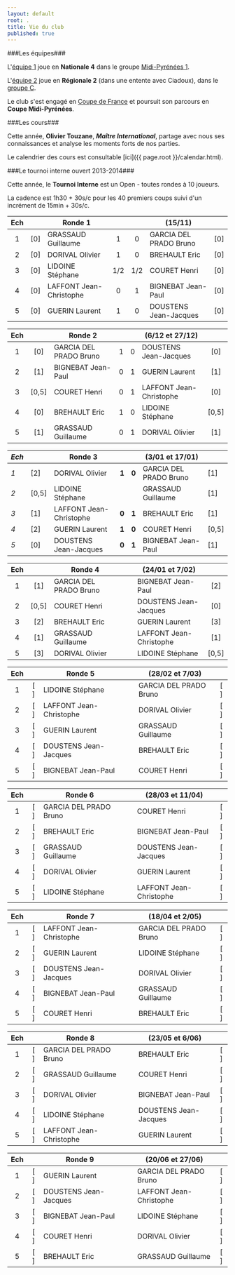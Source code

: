 ```yaml
---
layout: default
root: .
title: Vie du club
published: true
---
```


###Les équipes###

L'[équipe 1](http://www.echecs.asso.fr/ListeJoueurs.aspx?Action=EQUIPE&Equipe=2155) joue en **Nationale 4** dans le groupe [Midi-Pyrénées 1](http://www.echecs.asso.fr/Equipes.aspx?Groupe=84 "Nationale 4 / Midi-Pyrénées 1 / Groupe 1").

L'[équipe 2](http://www.echecs.asso.fr/ListeJoueurs.aspx?Action=EQUIPE&Equipe=2790) joue en **Régionale 2** (dans une entente avec Ciadoux), dans le [groupe C](http://www.echecs.asso.fr/Equipes.aspx?Groupe=1245 "Régionale 2 / Midi-Pyrénées / Groupe C").

Le club s'est engagé en [Coupe de France](http://www.echecs.asso.fr/Equipes.aspx?Groupe=919 "Coupe de France / 1er tour") et poursuit son parcours en **Coupe Midi-Pyrénées**.

###Les cours###

Cette année, **Olivier Touzane**, **_Maître International_**, partage avec nous ses connaissances et analyse les moments forts de nos parties.

Le calendrier des cours est consultable [ici]({{ page.root }}/calendar.html).

###Le tournoi interne ouvert 2013-2014###

Cette année, le **Tournoi Interne** est un Open - toutes rondes à 10 joueurs.

La cadence est 1h30 + 30s/c pour les 40 premiers coups suivi d'un incrément de 15min + 30s/c.

|Ech |     | Ronde 1                 |     |      |  (15/11)                  |     |
|:-:|:-:| -------------------------- |:---:| :---:| ------------------------- |:---:|
|1| [0] | GRASSAUD Guillaume         | 1   | 0    | GARCIA DEL PRADO Bruno    | [0] |
|2| [0] | DORIVAL Olivier            | 1   | 0    | BREHAULT Eric             | [0] |
|3| [0] | LIDOINE Stéphane           | 1/2 | 1/2  | COURET Henri              | [0] |
|4| [0] | LAFFONT Jean-Christophe    | 0   | 1    | BIGNEBAT Jean-Paul        | [0] |
|5| [0] | GUERIN Laurent             | 1   | 0    | DOUSTENS Jean-Jacques     | [0] |

|Ech |     | Ronde 2                 |     |      |  (6/12 et 27/12)          |     |
|:-:|:-:| -------------------------- |:---:| :---:| ------------------------- |:---:|
|1| [0] | GARCIA DEL PRADO Bruno     | 1   | 0    | DOUSTENS Jean-Jacques     | [0] |
|2| [1] | BIGNEBAT Jean-Paul         | 0   | 1    | GUERIN Laurent            | [1] |
|3| [0,5] | COURET Henri             | 0   | 1    | LAFFONT Jean-Christophe   | [0] |
|4| [0] | BREHAULT Eric              | 1   | 0    | LIDOINE Stéphane          |[0,5]|
|5| [1] | GRASSAUD Guillaume         | 0   | 1    | DORIVAL Olivier           | [1] |

|*Ech*|     | **Ronde 3**            |     |     |  (3/01 et 17/01)          |     |
|-|-----| -------------------------- |:---:|:---:| ------------------------- |-----|
|*1*| [2] | DORIVAL Olivier           |**1**|**0**| GARCIA DEL PRADO Bruno    | [1] |
|*2*|[0,5]| LIDOINE Stéphane          |     |     | GRASSAUD Guillaume        | [1] |
|*3*| [1] | LAFFONT Jean-Christophe   |**0**|**1**| BREHAULT Eric             | [1] |
|*4*| [2] | GUERIN Laurent            |**1**|**0**| COURET Henri              |[0,5]|
|*5*| [0] | DOUSTENS Jean-Jacques     |**0**|**1**| BIGNEBAT Jean-Paul        | [1] |

|Ech |     | Ronde 4                 |     |      |  (24/01 et 7/02)          |     |
|:-:|:-:| -------------------------- |:---:| :---:| ------------------------- |:---:|
|1| [1] | GARCIA DEL PRADO Bruno     |     |      | BIGNEBAT Jean-Paul        | [2] |
|2|[0,5]| COURET Henri               |     |      | DOUSTENS Jean-Jacques     | [0] |
|3| [2] | BREHAULT Eric              |     |      | GUERIN Laurent            | [3] |
|4| [1] | GRASSAUD Guillaume         |     |      | LAFFONT Jean-Christophe   | [1] |
|5| [3] | DORIVAL Olivier            |     |      | LIDOINE Stéphane          |[0,5]|

|Ech |     | Ronde 5                 |     |      |  (28/02 et 7/03)          |     |
|:-:|:-:| -------------------------- |:---:| :---:| ------------------------- |:---:|
|1| [ ] | LIDOINE Stéphane           |     |      | GARCIA DEL PRADO Bruno    | [ ] |
|2| [ ] | LAFFONT Jean-Christophe    |     |      | DORIVAL Olivier           | [ ] |
|3| [ ] | GUERIN Laurent             |     |      | GRASSAUD Guillaume        | [ ] |
|4| [ ] | DOUSTENS Jean-Jacques      |     |      | BREHAULT Eric             | [ ] |
|5| [ ] | BIGNEBAT Jean-Paul         |     |      | COURET Henri              | [ ] |

|Ech |     | Ronde 6                 |     |      |  (28/03 et 11/04)         |     |
|:-:|:-:| -------------------------- |:---:| :---:| ------------------------- |:---:|
|1| [ ] | GARCIA DEL PRADO Bruno     |     |      | COURET Henri              | [ ] |
|2| [ ] | BREHAULT Eric              |     |      | BIGNEBAT Jean-Paul        | [ ] |
|3| [ ] | GRASSAUD Guillaume         |     |      | DOUSTENS Jean-Jacques     | [ ] |
|4| [ ] | DORIVAL Olivier            |     |      | GUERIN Laurent            | [ ] |
|5| [ ] | LIDOINE Stéphane           |     |      | LAFFONT Jean-Christophe   | [ ] |

|Ech |     | Ronde 7                 |     |      |  (18/04 et 2/05)          |     |
|:-:|:-:| -------------------------- |:---:| :---:| ------------------------- |:---:|
|1| [ ] | LAFFONT Jean-Christophe    |     |      | GARCIA DEL PRADO Bruno    | [ ] |
|2| [ ] | GUERIN Laurent             |     |      | LIDOINE Stéphane          | [ ] |
|3| [ ] | DOUSTENS Jean-Jacques      |     |      | DORIVAL Olivier           | [ ] |
|4| [ ] | BIGNEBAT Jean-Paul         |     |      | GRASSAUD Guillaume        | [ ] |
|5| [ ] | COURET Henri               |     |      | BREHAULT Eric             | [ ] |

|Ech |     | Ronde 8                 |     |      |  (23/05 et 6/06)          |     |
|:-:|:-:| -------------------------- |:---:| :---:| ------------------------- |:---:|
|1| [ ] | GARCIA DEL PRADO Bruno     |     |      | BREHAULT Eric             | [ ] |
|2| [ ] | GRASSAUD Guillaume         |     |      | COURET Henri              | [ ] |
|3| [ ] | DORIVAL Olivier            |     |      | BIGNEBAT Jean-Paul        | [ ] |
|4| [ ] | LIDOINE Stéphane           |     |      | DOUSTENS Jean-Jacques     | [ ] |
|5| [ ] | LAFFONT Jean-Christophe    |     |      | GUERIN Laurent            | [ ] |

|Ech |     | Ronde 9                 |     |      |  (20/06 et 27/06)         |     |
|:-:|:-:| -------------------------- |:---:| :---:| ------------------------- |:---:|
|1| [ ] | GUERIN Laurent             |     |      | GARCIA DEL PRADO Bruno    | [ ] |
|2| [ ] | DOUSTENS Jean-Jacques      |     |      | LAFFONT Jean-Christophe   | [ ] |
|3| [ ] | BIGNEBAT Jean-Paul         |     |      | LIDOINE Stéphane          | [ ] |
|4| [ ] | COURET Henri               |     |      | DORIVAL Olivier           | [ ] |
|5| [ ] | BREHAULT Eric              |     |      | GRASSAUD Guillaume        | [ ] |